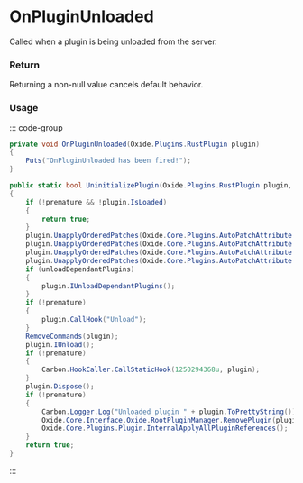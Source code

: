 # OnPluginUnloaded
<Badge type="info" text="Engine"/><Badge type="danger" text="Carbon Compatible"/><Badge type="warning" text="Oxide Compatible"/>
Called when a plugin is being unloaded from the server.

### Return
Returning a non-null value cancels default behavior.

### Usage
::: code-group
```csharp [Example]
private void OnPluginUnloaded(Oxide.Plugins.RustPlugin plugin)
{
	Puts("OnPluginUnloaded has been fired!");
}
```
```csharp [Source — Carbon.Common @ Carbon.Core.ModLoader]
public static bool UninitializePlugin(Oxide.Plugins.RustPlugin plugin, bool premature = false, bool unloadDependantPlugins = true)
{
	if (!premature && !plugin.IsLoaded)
	{
		return true;
	}
	plugin.UnapplyOrderedPatches(Oxide.Core.Plugins.AutoPatchAttribute.Orders.Delayed);
	plugin.UnapplyOrderedPatches(Oxide.Core.Plugins.AutoPatchAttribute.Orders.AfterOnServerInitialized);
	plugin.UnapplyOrderedPatches(Oxide.Core.Plugins.AutoPatchAttribute.Orders.AfterPluginLoad);
	plugin.UnapplyOrderedPatches(Oxide.Core.Plugins.AutoPatchAttribute.Orders.AfterPluginInit);
	if (unloadDependantPlugins)
	{
		plugin.IUnloadDependantPlugins();
	}
	if (!premature)
	{
		plugin.CallHook("Unload");
	}
	RemoveCommands(plugin);
	plugin.IUnload();
	if (!premature)
	{
		Carbon.HookCaller.CallStaticHook(1250294368u, plugin);
	}
	plugin.Dispose();
	if (!premature)
	{
		Carbon.Logger.Log("Unloaded plugin " + plugin.ToPrettyString());
		Oxide.Core.Interface.Oxide.RootPluginManager.RemovePlugin(plugin);
		Oxide.Core.Plugins.Plugin.InternalApplyAllPluginReferences();
	}
	return true;
}

```
:::
